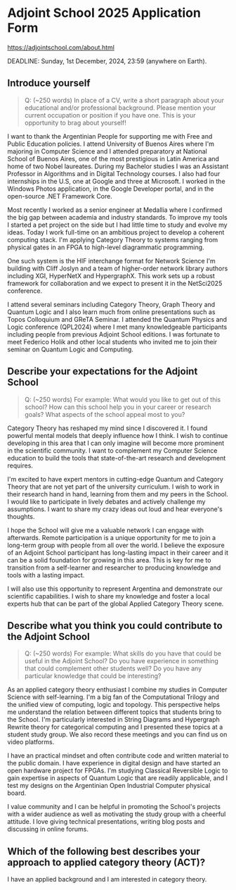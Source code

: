 # Adjoint School 2025 Application Form

https://adjointschool.com/about.html

DEADLINE: Sunday, 1st December, 2024, 23:59 (anywhere on Earth).

## Introduce yourself

> Q: (~250 words) In place of a CV, write a short paragraph about your educational and/or professional background. Please mention your current occupation or position if you have one. This is your opportunity to brag about yourself!

I want to thank the Argentinian People for supporting me with Free and Public Education policies. I attend University of Buenos Aires where I'm majoring in Computer Science and I attended preparatory at National School of Buenos Aires, one of the most prestigious in Latin America and home of two Nobel laureates. During my Bachelor studies I was an Assistant Professor in Algorithms and in Digital Technology courses. I also had four internships in the U.S, one at Google and three at Microsoft. I worked in the Windows Photos application, in the Google Developer portal, and in the open-source .NET Framework Core.

Most recently I worked as a senior engineer at Medallia where I confirmed the big gap between academia and industry standards. To improve my tools I started a pet project on the side but I had little time to study and evolve my ideas. Today I work full-time on an ambitious project to develop a coherent computing stack. I'm applying Category Theory to systems ranging from physical gates in an FPGA to high-level diagrammatic programming.

One such system is the HIF interchange format for Network Science I'm building with Cliff Joslyn and a team of higher-order network library authors including XGI, HyperNetX and HypergraphX. This work sets up a robust framework for collaboration and we expect to present it in the NetSci2025 conference.

I attend several seminars including Category Theory, Graph Theory and Quantum Logic and I also learn much from online presentations such as Topos Colloquium and GReTA Seminar. I attended the Quantum Physics and Logic conference (QPL2024) where I met many knowledgeable participants including people from previous Adjoint School editions. I was fortunate to meet Federico Holik and other local students who invited me to join their seminar on Quantum Logic and Computing.

## Describe your expectations for the Adjoint School

> Q: (~250 words) For example: What would you like to get out of this school? How can this school help you in your career or research goals? What aspects of the school appeal most to you?

Category Theory has reshaped my mind since I discovered it. I found powerful mental models that deeply influence how I think. I wish to continue developing in this area that I can only imagine will become more prominent in the scientific community. I want to complement my Computer Science education to build the tools that state-of-the-art research and development requires.

I'm excited to have expert mentors in cutting-edge Quantum and Category Theory that are not yet part of the university curriculum. I wish to work in their research hand in hand, learning from them and my peers in the School. I would like to participate in lively debates and actively challenge my assumptions. I want to share my crazy ideas out loud and hear everyone's thoughts.

I hope the School will give me a valuable network I can engage with afterwards. Remote participation is a unique opportunity for me to join a long-term group with people from all over the world. I believe the exposure of an Adjoint School participant has long-lasting impact in their career and it can be a solid foundation for growing in this area. This is key for me to transition from a self-learner and researcher to producing knowledge and tools with a lasting impact.

I will also use this opportunity to represent Argentina and demonstrate our scientific capabilities. I wish to share my knowledge and foster a local experts hub that can be part of the global Applied Category Theory scene.

## Describe what you think you could contribute to the Adjoint School

> Q: (~250 words) For example: What skills do you have that could be useful in the Adjoint School? Do you have experience in something that could complement other students well? Do you have any particular knowledge that could be interesting?

As an applied category theory enthusiast I combine my studies in Computer Science with self-learning. I'm a big fan of the Computational Trilogy and the unified view of computing, logic and topology. This perspective helps me understand the relation between different topics that students bring to the School. I'm particularly interested in String Diagrams and Hypergraph Rewrite theory for categorical computing and I presented these topics at a student study group. We also record these meetings and you can find us on video platforms.

I have an practical mindset and often contribute code and written material to the public domain. I have experience in digital design and have started an open hardware project for FPGAs. I'm studying Classical Reversible Logic to gain expertise in aspects of Quantum Logic that are readily applicable, and I test my designs on the Argentinian Open Industrial Computer physical board.

I value community and I can be helpful in promoting the School's projects with a wider audience as well as motivating the study group with a cheerful attitude. I love giving technical presentations, writing blog posts and discussing in online forums.

## Which of the following best describes your approach to applied category theory (ACT)?
I have an applied background and I am interested in category theory.
